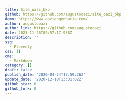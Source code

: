 ```yaml
---
title: Site_oazi_bkp
github: https://github.com/augustooazi/site_oazi_bkp
demo: https://www.oaziengenharia.com/
author: augustooazi
author_link: https://github.com/augustooazi
date: 2023-11-26T09:57:17.958Z
description: ''
ssg:
  - Eleventy
css: []
cms:
  - Markdown
category: []
draft: false
publish_date: '2020-04-24T17:59:26Z'
update_date: '2020-12-18T13:31:02Z'
github_star: 0
github_fork: 0
---
```

